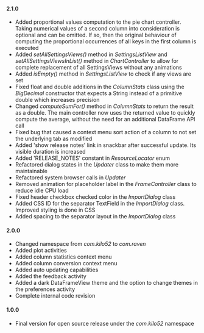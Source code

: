 #### 2.1.0
* Added proportional values computation to the pie chart controller. Taking numerical values of a second column into consideration is optional and can be omitted. If so, then the original behaviour of computing the proportional occurrences of all keys in the first column is executed
* Added *setAllSettingsViews()* method in *SettingsListView* and *setAllSettingsViewsInList()* method in *ChartController* to allow for complete replacement of all SettingsViews without any animations
* Added *isEmpty()* method in *SettingsListView* to check if any views are set
* Fixed float and double additions in the *ColumnStats* class using the *BigDecimal* constructor that expects a String instead of a primitive double which increases precision
* Changed *computeSumFor()* method in *ColumnStats* to return the result as a double. The main controller now uses the returned value to quickly compute the average, without the need for an additional DataFrame API call
* Fixed bug that caused a context menu sort action of a column to not set the underlying tab as modified
* Added 'show release notes' link in snackbar after successful update. Its visible duration is increased
* Added 'RELEASE_NOTES' constant in *ResourceLocator* enum
* Refactored dialog states in the *Updater* class to make them more maintainable
* Refactored system browser calls in *Updater*
* Removed animation for placeholder label in the *FrameController* class to reduce idle CPU load
* Fixed header checkbox checked color in the *ImportDialog* class
* Added CSS ID for the separator TextField in the *ImportDialog* class. Improved styling is done in CSS
* Added spacing to the separator layout in the *ImportDialog* class

#### 2.0.0
* Changed namespace from *com.kilo52* to *com.raven*
* Added plot activities
* Added column statistics context menu
* Added column conversion context menu
* Added auto updating capabilities
* Added the feedback activity
* Added a dark DataFrameView theme and the option to change themes in the preferences activity
* Complete internal code revision

#### 1.0.0 
* Final version for open source release under the *com.kilo52* namespace

